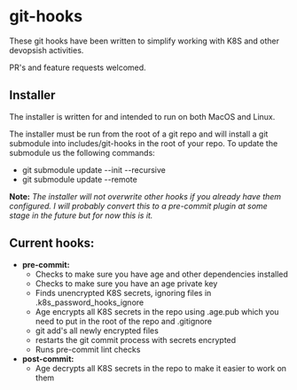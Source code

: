 # git-hooks
These git hooks have been written to simplify working with K8S and other devopsish activities.

PR's and feature requests welcomed. 

## Installer
The installer is written for and intended to run on both MacOS and Linux.

The installer must be run from the root of a git repo and will install a git submodule into  includes/git-hooks in the root of your repo. To update the submodule us the following commands:
  - git submodule update --init --recursive
  - git submodule update --remote

**Note:** *The installer will not overwrite other hooks if you already have them configured. I will probably convert this to a pre-commit plugin at some stage in the future but for now this is it.*

## Current hooks:
- **pre-commit:**
  - Checks to make sure you have age and other dependencies installed
  - Checks to make sure you have an age private key
  - Finds unencrypted K8S secrets, ignoring files in .k8s_password_hooks_ignore
  - Age encrypts all K8S secrets in the repo using .age.pub which you need to put in the root of the repo and .gitignore
  - git add's all newly encrypted files
  - restarts the git commit process with secrets encrypted
  - Runs pre-commit lint checks
- **post-commit:**
  - Age decrypts all K8S secrets in the repo to make it easier to work on them
